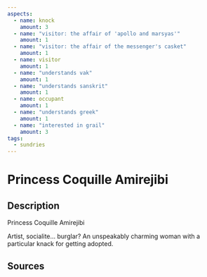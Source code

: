 ```yaml
---
aspects: 
  - name: knock
    amount: 3
  - name: "visitor: the affair of 'apollo and marsyas'"
    amount: 1
  - name: "visitor: the affair of the messenger's casket"
    amount: 1
  - name: visitor
    amount: 1
  - name: "understands vak"
    amount: 1
  - name: "understands sanskrit"
    amount: 1
  - name: occupant
    amount: 1
  - name: "understands greek"
    amount: 1
  - name: "interested in grail"
    amount: 3
tags:
  - sundries
---
```

# Princess Coquille Amirejibi
## Description
Princess Coquille Amirejibi

Artist, socialite... burglar? An unspeakably charming woman with a particular knack for getting adopted. 
## Sources

